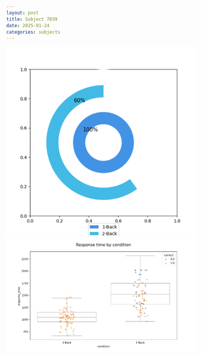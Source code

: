 ```yaml
---
layout: post
title: Subject 7039
date: 2025-01-24
categories: subjects
---
```


![](data/7039/run-4/7039_accuracy_by_condition.png)
![](data/7039/run-4/7039_response_time_by_condition.png)
